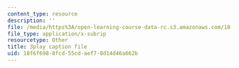 ```yaml
---
content_type: resource
description: ''
file: /media/https%3A/open-learning-course-data-rc.s3.amazonaws.com/18-02sc-multivariable-calculus-fall-2010/18f6f6988fcd55cdaef78d14d46a662b_evxReCLA-fU.vtt
file_type: application/x-subrip
resourcetype: Other
title: 3play caption file
uid: 18f6f698-8fcd-55cd-aef7-8d14d46a662b
---
```

